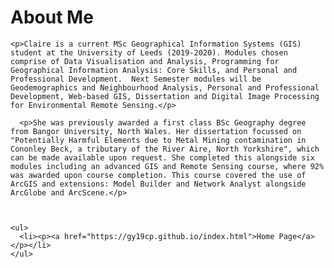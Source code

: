 <!DOCTYPE html>
<html>
  <head>
    <meta charset="utf-8">
    <title>About</title>
  </head>
  <body>
    <h1>About Me</h1>
    
    <p>Claire is a current MSc Geographical Information Systems (GIS) student at the University of Leeds (2019-2020). Modules chosen comprise of Data Visualisation and Analysis, Programming for Geographical Information Analysis: Core Skills, and Personal and Professional Development.  Next Semester modules will be Geodemographics and Neighbourhood Analysis, Personal and Professional Development, Web-based GIS, Dissertation and Digital Image Processing for Environmental Remote Sensing.</p> 

      <p>She was previously awarded a first class BSc Geography degree from Bangor University, North Wales. Her dissertation focussed on "Potentially Harmful Elements due to Metal Mining contamination in Cononley Beck, a tributary of the River Aire, North Yorkshire", which can be made available upon request. She completed this alongside six modules including an advanced GIS and Remote Sensing course, where 92% was awarded upon course completion. This course covered the use of ArcGIS and extensions: Model Builder and Network Analyst alongside ArcGlobe and ArcScene.</p>

    

    <ul> 
      <li><p><a href="https://gy19cp.github.io/index.html">Home Page</a></p></li>
    </ul>
    
    
  </body>
</html>
